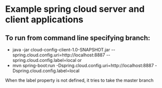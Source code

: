 # Example spring cloud server and client applications

## To run from command line specifying branch:

* java -jar cloud-config-client-1.0-SNAPSHOT.jar --spring.cloud.config.uri=http://localhost:8887 --spring.cloud.config.label=local
or
* mvn spring-boot:run -Dspring.cloud.config.uri=http://localhost:8887 -Dspring.cloud.config.label=local

When the label property is not defined, it tries to take the master branch